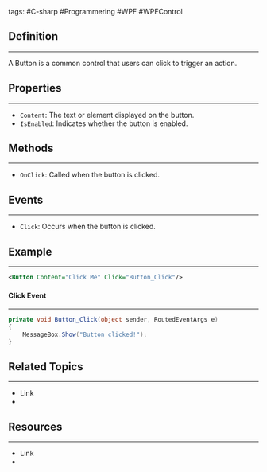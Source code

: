tags: #C-sharp #Programmering #WPF #WPFControl

## Definition 
---
A Button is a common control that users can click to trigger an action.
## Properties
---
- `Content`: The text or element displayed on the button. 
- `IsEnabled`: Indicates whether the button is enabled.
## Methods
---
- `OnClick`: Called when the button is clicked.


## Events
---
- `Click`: Occurs when the button is clicked.

## Example
---
```xml
<Button Content="Click Me" Click="Button_Click"/>
```
#### Click Event
---
```csharp
private void Button_Click(object sender, RoutedEventArgs e)
{
    MessageBox.Show("Button clicked!");
}
```
## Related Topics
---
- Link
- 

## Resources
---
- Link
- 